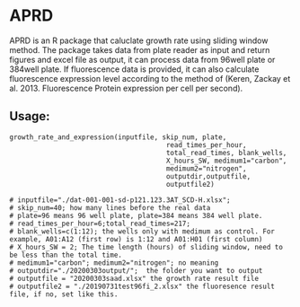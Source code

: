 # APRD
 APRD is an R package that caluclate growth rate using sliding window method. The package takes data from plate reader as input and return figures and excel file as output, it can process data from 96well plate or 384well plate. If fluorescence data is provided, it can also calculate fluorescence expression level according to the method of (Keren, Zackay et al. 2013. Fluorescence Protein expression per cell per second).


## Usage:
```
growth_rate_and_expression(inputfile, skip_num, plate,
                                       read_times_per_hour,
                                       total_read_times, blank_wells,
                                       X_hours_SW, medimum1="carbon",
                                       medimum2="nitrogen",
                                       outputdir,outputfile,
                                       outputfile2)
                                       
# inputfile="./dat-001-001-sd-p121.123.3AT_SCD-H.xlsx";
# skip_num=40; how many lines before the real data
# plate=96 means 96 well plate, plate=384 means 384 well plate.
# read_times_per_hour=6;total_read_times=217;
# blank_wells=c(1:12); the wells only with medimum as control. For example, A01:A12 (first row) is 1:12 and A01:H01 (first column) 
# X_hours_SW = 2; The time length (hours) of sliding window, need to be less than the total time.
# medimum1="carbon"; medimum2="nitrogen"; no meaning
# outputdir="./20200303output/";  the folder you want to output 
# outputfile = "20200303saad.xlsx" the growth rate result file 
# outputfile2 = "./20190731test96fi_2.xlsx" the fluoresence result file, if no, set like this.                                      

```
